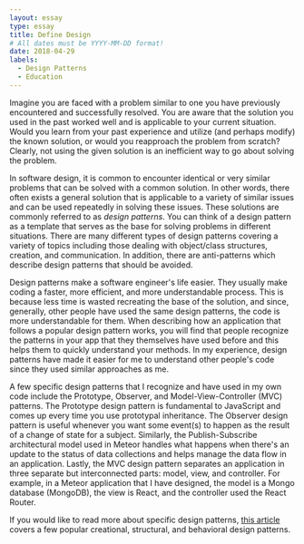 ```yaml
---
layout: essay
type: essay
title: Define Design
# All dates must be YYYY-MM-DD format!
date: 2018-04-29
labels:
  - Design Patterns
  - Education
---
```


Imagine you are faced with a problem similar to one you have previously encountered and successfully resolved. You are aware that the solution you used in the past worked well and is applicable to your current situation. Would you learn from your past experience and utilize (and perhaps modify) the known solution, or would you reapproach the problem from scratch? Clearly, not using the given solution is an inefficient way to go about solving the problem. 

In software design, it is common to encounter identical or very similar problems that can be solved with a common solution. In other words, there often exists a general solution that is applicable to a variety of similar issues and can be used repeatedly in solving these issues. These solutions are commonly referred to as *design patterns*. You can think of a design pattern as a template that serves as the base for solving problems in different situations. There are many different types of design patterns covering a variety of topics including those dealing with object/class structures, creation, and communication. In addition, there are anti-patterns which describe design patterns that should be avoided. 

Design patterns make a software engineer's life easier. They usually make coding a faster, more efficient, and more understandable process. This is because less time is wasted recreating the base of the solution, and since, generally, other people have used the same design patterns, the code is more understandable for them. When describing how an application that follows a popular design pattern works, you will find that people recognize the patterns in your app that they themselves have used before and this helps them to quickly understand your methods. In my experience, design patterns have made it easier for me to understand other people's code since they used similar approaches as me. 

A few specific design patterns that I recognize and have used in my own code include the Prototype, Observer, and Model-View-Controller (MVC) patterns. The Prototype design pattern is fundamental to JavaScript and comes up every time you use prototypal inheritance. The Observer design pattern is useful whenever you want some event(s) to happen as the result of a change of state for a subject. Similarly, the Publish-Subscribe architectural model used in Meteor handles what happens when there's an update to the status of data collections and helps manage the data flow in an application. Lastly, the MVC design pattern separates an application in three separate but interconnected parts: model, view, and controller. For example, in a Meteor application that I have designed, the model is a Mongo database (MongoDB), the view is React, and the controller used the React Router. 

If you would like to read more about specific design patterns, [this article](https://sourcemaking.com/design_patterns) covers a few popular creational, structural, and behavioral design patterns. 
